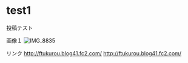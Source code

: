 # test1

投稿テスト

画像１
![IMG_8835](https://user-images.githubusercontent.com/113425388/189853134-23434c1a-faea-4a85-b18f-f580cab1c31a.png)

リンク
http://ftukurou.blog41.fc2.com/
 <a href="http://ftukurou.blog41.fc2.com/">http://ftukurou.blog41.fc2.com/</a>

